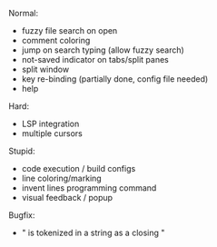 Normal:
- fuzzy file search on open
- comment coloring
- jump on search typing (allow fuzzy search)
- not-saved indicator on tabs/split panes
- split window
- key re-binding (partially done, config file needed)
- help

Hard:
- LSP integration
- multiple cursors

Stupid:
- code execution / build configs
- line coloring/marking
- invent lines programming command
- visual feedback / popup

Bugfix:
- \" is tokenized in a string as a closing "